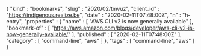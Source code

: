 {
  "kind" : "bookmarks",
  "slug" : "2020/02/tmvuz",
  "client_id" : "https://indigenous.realize.be",
  "date" : "2020-02-11T07:48:00Z",
  "h" : "h-entry",
  "properties" : {
    "name" : [ "AWS CLI v2 is now generally available" ],
    "bookmark-of" : [ "https://aws.amazon.com/blogs/developer/aws-cli-v2-is-now-generally-available/" ],
    "published" : [ "2020-02-11T07:48:00Z" ],
    "category" : [ "command-line", "aws" ]
  },
  "tags" : [ "command-line", "aws" ]
}
